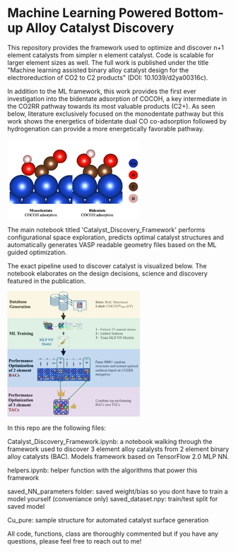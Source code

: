 # Machine Learning Powered Bottom-up Alloy Catalyst Discovery
This repository provides the framework used to optimize and discover n+1 element catalysts from simpler n element catalyst. Code is scalable for larger element sizes as well. The full work is published under the title "Machine learning assisted binary alloy catalyst design for the electroreduction of CO2 to C2 products" (DOI: 10.1039/d2ya00316c).

In addition to the ML framework, this work provides the first ever investigation into the bidentate adsorption of COCOH, a key intermediate in the CO2RR pathway towards its most valuable products (C2+). As seen below, literature exclusively focused on the monodentate pathway but this work shows the energetics of bidentate dual CO co-adsorption followed by hydrogenation can provide a more energetically favorable pathway.

<img src="images/bidentate.png" width="300">

The main notebook titled 'Catalyst_Discovery_Framework' performs configurational space exploration, predicts optimal catalyst structures and automatically generates VASP readable geometry files based on the ML guided optimization.

The exact pipeline used to discover catalyst is visualized below. The notebook elaborates on the design decisions, science and discovery featured in the publication.

<img src="images/pipeline.png" width="300">

In this repo are the following files:

Catalyst_Discovery_Framework.ipynb: a notebook walking through the framework used to discover 3 element alloy catalysts from 2 element binary alloy catalysts (BAC). Models framework based on TensorFlow 2.0 MLP NN.

helpers.ipynb: helper function with the algorithms that power this framework

saved_NN_parameters folder: saved weight/bias so you dont have to train a model yourself (conveniance only)
saved_dataset.npy: train/test split for saved model

Cu_pure: sample structure for automated catalyst surface generation

All code, functions, class are thoroughly commented but if you have any questions, please feel free to reach out to me!
